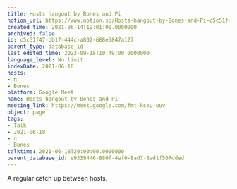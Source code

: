 ```yaml
---
title: Hosts hangout by Bones and Pi
notion_url: https://www.notion.so/Hosts-hangout-by-Bones-and-Pi-c5c51f47bb17444ca802688e5847a127
created_time: 2021-06-14T19:01:00.0000000
archived: false
id: c5c51f47-bb17-444c-a802-688e5847a127
parent_type: database_id
last_edited_time: 2023-09-18T10:49:00.0000000
language_level: No limit
indexDate: 2021-06-18
hosts:
- π
- Bones
platform: Google Meet
name: Hosts hangout by Bones and Pi
meeting_link: https://meet.google.com/fmt-ksxu-uuv
object: page
tags:
- Talk
- 2021-06-18
- π
- Bones
talktime: 2021-06-18T20:00:00.0000000
parent_database_id: e9339446-880f-4ef0-8ad7-8ad1f507dded
---
```


A regular catch up between hosts.


